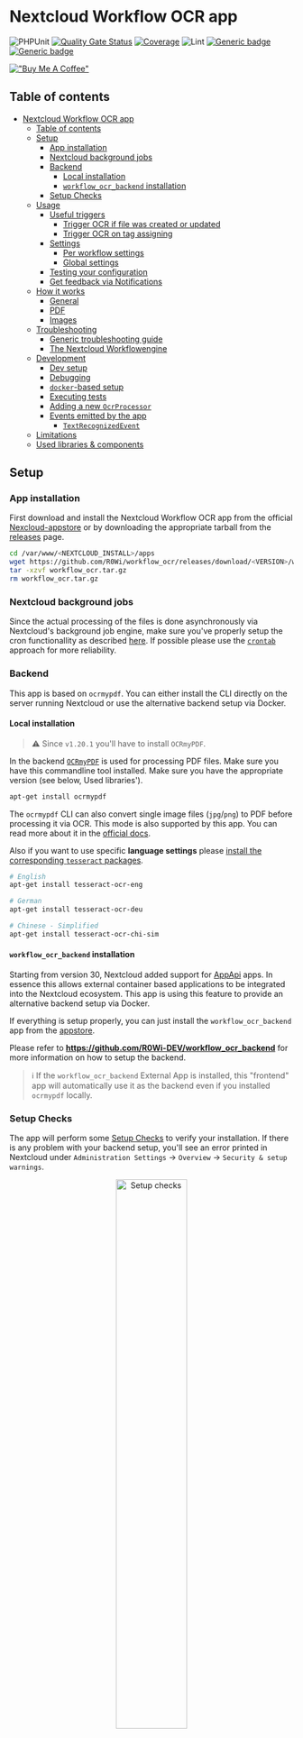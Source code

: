 
# Nextcloud Workflow OCR app
![PHPUnit](https://github.com/R0Wi/workflow_ocr/workflows/PHPUnit/badge.svg)
[![Quality Gate Status](https://sonarcloud.io/api/project_badges/measure?project=R0Wi_workflow_ocr&metric=alert_status)](https://sonarcloud.io/summary/new_code?id=R0Wi_workflow_ocr)
[![Coverage](https://sonarcloud.io/api/project_badges/measure?project=R0Wi_workflow_ocr&metric=coverage)](https://sonarcloud.io/summary/new_code?id=R0Wi_workflow_ocr)
![Lint](https://github.com/R0Wi/workflow_ocr/workflows/Lint/badge.svg)
[![Generic badge](https://img.shields.io/github/v/release/R0Wi/workflow_ocr)](https://github.com/R0Wi/workflow_ocr/releases)
[![Generic badge](https://img.shields.io/badge/Nextcloud-32-orange)](https://github.com/nextcloud/server)

[!["Buy Me A Coffee"](https://www.buymeacoffee.com/assets/img/custom_images/orange_img.png)](https://www.buymeacoffee.com/R0Wi)

## Table of contents

- [Nextcloud Workflow OCR app](#nextcloud-workflow-ocr-app)
  - [Table of contents](#table-of-contents)
  - [Setup](#setup)
    - [App installation](#app-installation)
    - [Nextcloud background jobs](#nextcloud-background-jobs)
    - [Backend](#backend)
      - [Local installation](#local-installation)
      - [`workflow_ocr_backend` installation](#workflow_ocr_backend-installation)
    - [Setup Checks](#setup-checks)
  - [Usage](#usage)
    - [Useful triggers](#useful-triggers)
      - [Trigger OCR if file was created or updated](#trigger-ocr-if-file-was-created-or-updated)
      - [Trigger OCR on tag assigning](#trigger-ocr-on-tag-assigning)
    - [Settings](#settings)
      - [Per workflow settings](#per-workflow-settings)
      - [Global settings](#global-settings)
    - [Testing your configuration](#testing-your-configuration)
    - [Get feedback via Notifications](#get-feedback-via-notifications)
  - [How it works](#how-it-works)
    - [General](#general)
    - [PDF](#pdf)
    - [Images](#images)
  - [Troubleshooting](#troubleshooting)
    - [Generic troubleshooting guide](#generic-troubleshooting-guide)
    - [The Nextcloud Workflowengine](#the-nextcloud-workflowengine)
  - [Development](#development)
    - [Dev setup](#dev-setup)
    - [Debugging](#debugging)
    - [`docker`-based setup](#docker-based-setup)
    - [Executing tests](#executing-tests)
    - [Adding a new `OcrProcessor`](#adding-a-new-ocrprocessor)
    - [Events emitted by the app](#events-emitted-by-the-app)
      - [`TextRecognizedEvent`](#textrecognizedevent)
  - [Limitations](#limitations)
  - [Used libraries \& components](#used-libraries--components)

## Setup
### App installation
First download and install the Nextcloud Workflow OCR app from the official [Nexcloud-appstore](https://apps.nextcloud.com/apps/workflow_ocr) or by downloading the appropriate tarball from the [releases](https://github.com/R0Wi/workflow_ocr/releases) page. 
```bash
cd /var/www/<NEXTCLOUD_INSTALL>/apps
wget https://github.com/R0Wi/workflow_ocr/releases/download/<VERSION>/workflow_ocr.tar.gz
tar -xzvf workflow_ocr.tar.gz
rm workflow_ocr.tar.gz
```
### Nextcloud background jobs
Since the actual processing of the files is done asynchronously via Nextcloud's background job engine, make sure you've properly setup the cron functionallity as described [here](https://docs.nextcloud.com/server/latest/admin_manual/configuration_server/background_jobs_configuration.html#cron-jobs). If possible please use the [`crontab`](https://docs.nextcloud.com/server/latest/admin_manual/configuration_server/background_jobs_configuration.html#cron) approach for more reliability.


### Backend

This app is based on `ocrmypdf`. You can either install the CLI directly on the server running Nextcloud or use the alternative backend setup via Docker.

#### Local installation

> :warning: Since `v1.20.1` you'll have to install `OCRmyPDF`.

In the backend [`OCRmyPDF`](https://github.com/jbarlow83/OCRmyPDF) is used for processing PDF files. Make sure you have this commandline tool installed. Make sure you have the appropriate version (see below, Used libraries').

```bash
apt-get install ocrmypdf
``` 

The `ocrmypdf` CLI can also convert single image files (`jpg`/`png`) to PDF before processing it via OCR. This mode is also supported by this app. You can read more about it in the [official docs](https://ocrmypdf.readthedocs.io/en/latest/cookbook.html#option-use-ocrmypdf-single-images-only).

Also if you want to use specific **language settings** please [install the corresponding `tesseract` packages](https://ocrmypdf.readthedocs.io/en/latest/languages.html).

```bash
# English
apt-get install tesseract-ocr-eng

# German
apt-get install tesseract-ocr-deu

# Chinese - Simplified
apt-get install tesseract-ocr-chi-sim
```

#### `workflow_ocr_backend` installation

Starting from version 30, Nextcloud added support for [AppApi](https://docs.nextcloud.com/server/latest/admin_manual/exapps_management/AppAPIAndExternalApps.html) apps. In essence this allows external container based applications to be integrated into the Nextcloud ecosystem. This app is using this feature to provide an alternative backend setup via Docker.

If everything is setup properly, you can just install the `workflow_ocr_backend` app from the [appstore](https://apps.nextcloud.com/apps/workflow_ocr_backend).

Please refer to **https://github.com/R0Wi-DEV/workflow_ocr_backend** for more information on how to setup the backend.

> :information_source: If the `workflow_ocr_backend` External App is installed, this "frontend" app will automatically use it as the backend even if you installed `ocrmypdf` locally.

### Setup Checks

The app will perform some [Setup Checks](https://docs.nextcloud.com/server/latest/admin_manual/configuration_server/security_setup_warnings.html) to verify your installation. If there is any problem with your backend setup, you'll see an error printed in Nextcloud under `Administration Settings` &#8594; `Overview` &#8594; `Security & setup warnings`.

<p align="center">
  <img width="50%" src="doc/img/setup_checks.jpg" alt="Setup checks">
</p>

## Usage
You can configure the OCR processing via Nextcloud's workflow engine. Therefore configure a new flow via `Settings` &#8594; `Flow` &#8594; `Add new flow` (if you don't see `OCR file` here the app isn't installed properly or you forgot to activate it).

<p align="center">
  <img width="50%" src="doc/img/usage_1.jpg" alt="Usage setup">
</p>

### Useful triggers

#### Trigger OCR if file was created or updated

If you want a newly uploaded file to be processed via OCR or if you want to process a file which was updated, use the **When**-conditions `File created` or `File updated` or both.

A typical setup for processing incoming PDF-files and adding a text-layer to them might look like this:

<p align="center">
  <img width="75%" src="doc/img/usual_config_1.jpg" alt="PDF setup">
</p>

> :warning: Please ensure to use the `File MIME type` &#8594; **`is`** &#8594; `PDF documents` operator, otherwise you might not be able to save the workflow like discussed [here](https://github.com/R0Wi/workflow_ocr/issues/41).

#### Trigger OCR on tag assigning

If you have existing files which you want to process after they have been created, or if you want to filter manually which files are processed, you can use the `Tag assigned` event to trigger the OCR process if a user adds a specific tag to a file. Such a setup might look like this:

<p align="center">
  <img width="75%" src="doc/img/tag_assigned_config.png" alt="Tag assigned setup">
</p>

After that you should be able to add a file to the OCR processing queue by assigning the configured tag to a file:

<p align="center">
  <img width="75%" src="doc/img/assign_tag_1.png" alt="Tag assign frontend 1">
</p>
<p align="center">
  <img width="50%" src="doc/img/assign_tag_2.png" alt="Tag assign frontend 2">
</p>

### Settings

#### Per workflow settings
Anyone who can create new workflows (admin or regular user) can configure settings for the OCR processing for a specific workflow. These settings are only applied to the specific workflow and do not affect other workflows.

<p align="center">
  <img width="75%" src="doc/img/per_workflow_settings.jpg" alt="Per workflow settings">
</p>

Currently the following settings are available per workflow:

Name | Description
--- | ---
OCR language | The languages to be used for OCR processing. The languages can be choosen from a dropdown list. For PDF files this setting corresponds to the `-l` parameter of `ocrmypdf`. **Please note** that you'll have to install the appropriate languages like described in the [`ocrmypdf` documentation](https://ocrmypdf.readthedocs.io/en/latest/languages.html).
Assign tags after OCR | These tags will be assigned to the file after it has been successfully processed. |
Remove tags after OCR | These tags will be removed from the file after it has been successfully processed. If the file does not have the tag, it will just be skipped. |
OCR mode | Controls the way files are processed, which already have OCR content. For PDF files this setting corresponds to the `--skip-text`, `--redo-ocr` and `--force-ocr` parameters of `ocrmypdf`. See [official docs](https://ocrmypdf.readthedocs.io/en/latest/advanced.html#when-ocr-is-skipped) for additional information.<br>**Skip text:** skip pages completely that already contain text. Such a page will not be touched and just be copied to the final output.<br>**Redo OCR:** perform a detailed text analysis to split up pages into areas with and without text.<br>**Force OCR:** all pages will be rasterized to images and OCR will be performed on every page. |
Keep original file version | If the switch is set, the original file (before applying OCR) will be kept. This is done by giving the file version the label `Before OC`. This version will be excluded from the automatic expiration process (see [here](https://docs.nextcloud.com/server/latest/user_manual/en/files/version_control.html#naming-a-version) for details) |
Keep original file modification date | Restore the modification date of the original file. The original modification date will be applied to the newly created file version. This is useful if you need to preserve the file modification date, for example to be able to sort files accordingly. |	
Send success notification | Usually the workflow would only send a notification to the user if the OCR process failed. If this option is activated, the user will also be notified if a document has been processed successfully via OCR. |
Remove background\* | If the switch is set, the OCR processor will try to remove the background of the document before processing and instead set a white background. For PDF files this setting corresponds to the [`--remove-background`](https://ocrmypdf.readthedocs.io/en/latest/cookbook.html?highlight=remove-background#image-processing) parameter of `ocrmypdf`.<br/>:warning: Please note that this flag will currently only work with **`ocrmypdf` versions prior to 13**. It might be added in future versions again. See [here](https://github.com/ocrmypdf/OCRmyPDF/issues/884) for details. :warning:|
Custom ocrMyPdf CLI arguments | If you want to pass custom arguments to the `ocrmypdf` CLI, you can do so here. Please note that the arguments will be passed as they are to the CLI, so make sure to use the correct syntax. Check the [official docs](https://ocrmypdf.readthedocs.io/en/latest/cookbook.html) for more information. |


\* *For `ocrmypdf` the parameter `--remove-background` is [incompatible with `--redo-ocr`](https://github.com/ocrmypdf/OCRmyPDF/blob/110c75cba25121dcca7e2b91644206cce29e8430/src/ocrmypdf/_validation.py#L104).*

#### Global settings
As a Nextcloud administrator you're able to configure global settings which apply to all configured OCR-workflows on the current system.
Go to `Settings` &#8594; `Flow` and scroll down to `Workflow OCR`:

<p align="center">
  <img width="75%" src="doc/img/global_settings.png" alt="Global settings">
</p>

Currently the following settings can be applied globally:

Name | Description
-----|------------
Processor cores | Defines the number of processor cores to use for OCR processing. When the input is a PDF file, this corresponds to the [`ocrmypdf` CPU limit](https://ocrmypdf.readthedocs.io/en/latest/pdfsecurity.html?highlight=%22-j%22#limiting-cpu-usage). This setting can be especially useful if you have a small backend system which has only limited power.

### Testing your configuration

To **test** if your file gets processed properly you can do the following steps:
1. Upload a new file which meets the criteria you've recently defined in the workflow creation.
2. Go to your servers console and change into the Nextcloud installation directory (e.g. `cd /var/www/html/nextcloud`).
3. Execute the cronjob file manually e.g. by typing `sudo -u www-data php cron.php ` (this is the command you usually setup to be executed by linux crontab).
4. If everything went fine you should see that there was a new version of your file created. If you uploaded a PDF file you should now be able to select text in it if it contained at least one image with scanned text.
  <p align="center">
    <img width="75%" src="doc/img/file_versions.jpg" alt="File versions">
  </p>

### Get feedback via Notifications

The Workflow OCR app supports sending notifications to the user in case anything went wrong during the [asynchronous OCR processing](#how-it-works). To enable this feature, you have to install and enable the [`Notifications`](https://github.com/nextcloud/notifications) app in your Nextcloud instance.

<p align="center">
  <img width="30%" src="doc/img/notifications.png" alt="Notifications">
</p>


## How it works
### General
<p align="center">
  <img width="50%" src="doc/diagramms/general.png" alt="General diagramm">
</p>

### PDF
For processing PDF files, the external command line tool [`OCRmyPDF`](https://github.com/jbarlow83/OCRmyPDF) is used. The tool is always invoked with the [`--skip-text`](https://ocrmypdf.readthedocs.io/en/latest/advanced.html#when-ocr-is-skipped) parameter so that it will skip pages which already contain text. Please note that with that parameter set, it's currently not possible to analize pages with mixed content (see https://github.com/R0Wi/workflow_ocr/issues/113 for furhter information).

### Images
For processing single images (currently `jpg` and `png` are supported), `ocrmypdf` converts the image to a PDF. The converted PDF file will then be OCR processed and saved as a new file with the original filename and the extension `.pdf` (for example `myImage.jpg` will be saved to `myImage.jpg.pdf`). The original image fill will remain untouched.

## Troubleshooting

### Generic troubleshooting guide

Since this app does its main work asynchronously, controlled by the NC cron, the troubleshooting gets slightly more complicated. That's why we suggest to follow this guide if you're facing any issues:

1. Create your OCR workflow with triggers and conditions to your taste
2. Temporarily decrease the servers [loglevel](https://docs.nextcloud.com/server/latest/admin_manual/configuration_server/logging_configuration.html#log-level) to `0`
3. Try to trigger the workflow according to the conditions you've set (for example by uploading a new PDF file or setting a new tag)
4. Check your Database table `oc_jobs`. This should contain a new job for the OCR processing like this: `| OCA\WorkflowOcr\BackgroundJobs\ProcessFileJob | {"filePath":"some.pdf","settings":"{\"languages\":[\"eng\"]}"}`. If that's not the case, you can stop here. You're facing a condition issue. The `nextcloud.log` file content might help you to find out why your workflow was not added to the queue
5. If you can see a new job for the OCR process, run the [cron.php](https://docs.nextcloud.com/server/latest/admin_manual/configuration_server/background_jobs_configuration.html#cron) once manually (for example by running `sudo -u www-data php -f /var/www/nextcloud/cron.php`)
6. Inspect your `nextcloud.log` file (e.g. by using the [logreader](https://github.com/nextcloud/logreader)). You should be able to see various outputs, pointing you to the right direction (for example you should be able to see the output of the `ocrmypdf` process)

### The Nextcloud Workflowengine

This app is build on top of the [Nextcloud Workflowengine](https://nextcloud.com/de/workflow/) which makes it quite flexible and customizable. But this comes with the tradeoff that some missbehaviours might be related to the app itself and some others have their origin in the Workflowengine. As a rule of thumb, everything related to the lefhandside triggers and conditions secions comes from the NC Workflowengine, while the settings on the righthandside are OCR app specific:

  <p align="center">
    <img src="doc/img/workflowengine_delimitation.jpg" width="75%" alt="NC Workflowengine">
  </p>

Please keep that in mind when troubleshooting issues. Of course, feel free to open new issues here, but we might need to redirect you to the [official NC Server project](https://github.com/nextcloud/server).

You can check issues related to the Workflowengine by trying to reproduce the same behaviour with different [workflow-based apps](https://apps.nextcloud.com/categories/workflow). If they behave in the same way in terms of triggers and conditions, the issue is most likely related to the NC Workflowengine itself and cannot be fixed here.
## Development

### Dev setup
Tools and packages you need for development:
* `make`
* `node` and `npm`
* [`composer`](https://getcomposer.org/download/) (Will be automatically installed when running `make build`)
* Properly setup `php`-environment
* Webserver (like [`Apache`](https://httpd.apache.org/))
* [`XDebug`](https://xdebug.org/docs/install) and a `XDebug`-connector for your IDE (for example https://marketplace.visualstudio.com/items?itemName=felixfbecker.php-debug) if you want to debug PHP code
* PHP IDE (we recommend [`VSCode`](https://code.visualstudio.com/))

You can then build and install the app by cloning this repository into the Nextcloud apps folder and running `make build`.
```bash
cd /var/www/<NEXTCLOUD_INSTALL>/apps
git clone https://github.com/R0Wi/workflow_ocr.git workflow_ocr
cd workflow_ocr
make build
```
Don't forget to activate the app via Nextcloud web-gui.

### Debugging
We provide a preconfigured debug configuration file for `VSCode` at `.vscode/launch.json` which will automatically be recognized when opening this 
repository inside of `VSCode`. If you've properly installed and configured the `XDebug`-plugin you should be able to see it in the upper left corner
when being inside of the debug-tab.

  <p align="center">
    <img src="doc/img/debug.jpg" alt="VSCode debug profile">
  </p>

To get the debugger profiles working you need to ensure that `XDebug` for `Apache` (or your preferred webserver) and `XDebug` for PHP CLI both connect to your machine at
port `9003`. Depending on your system a possible configuration could
look like this:

```ini
; /etc/php/8.3/cli/php.ini
; ...
[Xdebug]
zend_extension=/usr/lib/php/20190902/xdebug.so
xdebug.remote_enable=1
xdebug.remote_host=127.0.0.1
xdebug.remote_port=9003
xdebug.remote_autostart=1
```

```ini
; /etc/php/8.3/apache2/php.ini
; ...
[Xdebug]
zend_extension=/usr/lib/php/20190902/xdebug.so
xdebug.remote_enable=1
xdebug.remote_host=127.0.0.1
xdebug.remote_port=9003
xdebug.remote_autostart=1
```

The following table lists the various debug profiles:

| Profile name            | Use                                                                                           |
|-------------------------|-----------------------------------------------------------------------------------------------|
| Listen for XDebug       | Starts XDebug listener for your webserver process.                                            |
| Listen for XDebug (CLI) | Starts XDebug listener for your php cli process.                                              |
| Run cron.php            | Runs Nextcloud's `cron.php` with debugger attached. Useful for debugging OCR-processing jobs. |
| Debug Unittests         | Start PHPUnit Unittests with debugger attached.                                               |
| Debug Integrationtests  | Start PHPUnit Integrationtests with debugger attached.                                        |

If you're looking for some good sources on how to setup `VSCode` + `XDebug` we can recommend:
* https://tighten.co/blog/configure-vscode-to-debug-phpunit-tests-with-xdebug/
* https://code.visualstudio.com/docs/languages/php

### `docker`-based setup
If you're interested in a `docker`-based setup we can recommend
the images from https://github.com/thecodingmachine/docker-images-php which already come with `Apache` and
`XDebug` installed.

A working `docker-compose.yml`-file could look like this:
```yaml
version: '3'
services:
  apache_dev:
    restart: always
    container_name: apache_dev
    image: ${IMAGE}-custom
    build:
      dockerfile: ./Dockerfile
      args:
        IMAGE: ${IMAGE}
    environment:
      - PHP_INI_MEMORY_LIMIT=1g
      - PHP_INI_ERROR_REPORTING=E_ALL
      - PHP_INI_XDEBUG__START_WITH_REQUEST=yes
      - PHP_INI_XDEBUG__LOG_LEVEL=7
      - PHP_EXTENSIONS=xdebug gd intl bcmath gmp imagick
    volumes:
      - ./html:/var/www/html
      - ./000-default.conf:/etc/apache2/sites-enabled/000-default.conf
    ports:
      - 80:80
    networks:
      - web_dev
```
`IMAGE` could be set to `IMAGE=thecodingmachine/php:8.3-v4-apache-node14` and the content of `Dockerfile` might
look like this:

```dockerfile
ARG IMAGE
FROM $IMAGE

USER root
RUN    apt-get update \
    && apt-get install -y make ocrmypdf tesseract-ocr-eng tesseract-ocr-deu smbclient \
    && apt-get clean \
    && rm -rf /var/lib/apt/lists/* /tmp/* /var/tmp/* /usr/share/doc/*
USER docker
```
> :information_source: Please note that these are just
working snippets which you might have to modify to fit
your needs.

### Executing tests
To execute the implemented PHPUnit tests you can use one of the following commands:

```bash
# Only run unittests
make unittest

# Only run integrationtests
make integrationtest

# Run all tests
make test

# Run all tests and create HTML coverage report
make html-coverage

# Run all tests and create XML coverage report
make coverage
```
> :warning: Make sure you activated the app before you run any tests (`php occ app:enable workflow_ocr`). Otherwise the initialization will fail.

### Adding a new `OcrProcessor`
To support a new mimetype for being processed with OCR you have to follow a few easy steps:
1. Create a new class in `lib/OcrProcessors` and let the class implement the interface `IOcrProcessor`.
2. Register your implementation in `lib/OcrProcessors/OcrProcessorFactory.php` by adding it to the mapping.
```php
private static $mapping = [
        'application/pdf' => PdfOcrProcessor::class,
		// Add your class here, for example:
		'mymimetype' => MyOcrProcessor::class
    ];
```
3. Register a factory for creating your newly added processor in `lib/OcrProcessors/OcrProcessorFactory.php` by adding an appropriate function inside of `registerOcrProcessors`.
```php
public static function registerOcrProcessors(IRegistrationContext $context) : void {
		// [...]
		$context->registerService(MyOcrProcessor::class, function(ContainerInterface $c) {
			return new /* your factory goes here */
		}, false);
	}
```

That's all. If you now create a new workflow based on your added mimetype, your implementation should be triggered by the app. The return value of `ocrFile(string $fileContent, WorkflowSettings $settings, GlobalSettings $globalSettings)` will be interpreted as the file content of the scanned file. This one is used to create a new file version in Nextcloud.

### Events emitted by the app

The app currently emits the following events from `lib/Events`. You can use these hooks to extend the app's functionality inside your own app.
Use the following sample code to implement  a listener for the events:

```php
use OCA\WorkflowOcr\Events\TextRecognizedEvent;
use OCP\EventDispatcher\Event;
use OCP\EventDispatcher\IEventListener;

class TextRecognizedListener implements IEventListener {
	public function handle(Event $event): void {
		if (!$event instanceof TextRecognizedEvent) {
			return;
		}
		// Do something with the event ...
	}
}
```

Your implementation should then be registered in your app's `Application.php`:

```php
public function register(IRegistrationContext $context): void {
		$context->registerEventListener(TextRecognizedEvent::class, TextRecognizedListener::class);
}
```

#### `TextRecognizedEvent`

This event will be emitted when a OCR process has finished successfully. It contains the following information:

| Method | Type | Description |
|--------|-------|------------|
| `getRecognizedText()` | `string` | Contains the text which was recognized by the OCR process. |
| `getFile()`   | `OCP\Files\File` | The NC file node where the OCR processed file was stored to. |

> **Note:** this event will be emitted even if the OCR content was empty.

## Limitations
* **Currently only pdf documents (`application/pdf`) and single images (`image/jpeg` and `image/png`) can be used as input.** Other mimetypes are currently ignored but might be added in the future.
* All input file types currently produce a single `pdf` output file. Currently there is no other output file format supported.
* Pdf metadata (like author, comments, ...) might not be available in the converted output pdf document. This is limited by the capabilities of `ocrmypdf` (see https://github.com/ocrmypdf/OCRmyPDF/issues/327).
* Currently files are only processed based on workflow-events so there is no batch-mechanism for applying OCR to already existing files. This is a feature which might be added in the future. For applying OCR to a single file, which already exist, one could use the ["tag assigned"](#trigger-ocr-on-tag-assigning) workflow trigger.
* If you encounter any problems with the OCR processing, you can always restore the original file via Nextcloud's version history.
  <p align="center">
    <img width="75%" src="doc/img/file_versions.jpg" alt="File versions">
  </p>
  If you want to clean the files history for all files and only preserve the newest file version, you can use
  
  ```bash
  sudo -u www-data php occ versions:cleanup
  ```
  Read more about this in the [docs](https://docs.nextcloud.com/server/stable/admin_manual/configuration_server/occ_command.html?#versions).

## Used libraries & components
| Name | Version | Link |
|---|---|---|
| OCRmyPDF (commandline) | >= 9.6.0 | https://github.com/jbarlow83/OCRmyPDF On Debian, you might need to manually install a more recent version as described in https://ocrmypdf.readthedocs.io/en/latest/installation.html#ubuntu-18-04-lts; see https://github.com/R0Wi/workflow_ocr/issues/46 |
| php-shellcommand | >= 1.6 | https://github.com/mikehaertl/php-shellcommand |
| chain | >= 0.9.0 | https://packagist.org/packages/cocur/chain |
| PHPUnit | >= 8.0 | https://phpunit.de/ |
